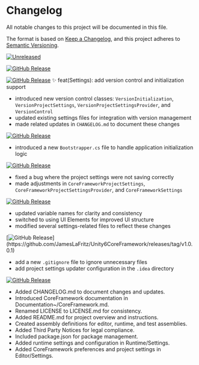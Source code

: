 # Changelog

All notable changes to this project will be documented in this file.

The format is based on [Keep a Changelog](https://keepachangelog.com/en/1.1.0/),
and this project adheres to [Semantic Versioning](https://semver.org/spec/v2.0.0.html).

[![Unreleased](https://img.shields.io/badge/Core_Framework-blue?logo=github&label=Unreleased)](https://github.com/JamesLaFritz/Unity6CoreFramework)

[![GitHub Release](https://custom-icon-badges.demolab.com/github/v/release/JamesLaFritz/Unity6CoreFramework?sort=date&display_name=release&style=plastic&label=Latest%20Release&logo=tag)](https://github.com/JamesLaFritz/Unity6CoreFramework/releases/latest)

[![GitHub Release](https://img.shields.io/github/v/release/JamesLaFritz/Unity6CoreFramework?sort=date&filter=*v1.2.0.0&display_name=release&style=plastic&label=%E2%9C%A8%20feat(Settings)%3A%20add%20version%20control%20and%20initialization%20support)](https://github.com/JamesLaFritz/Unity6CoreFramework/releases/tag/v1.2.0.0)
✨ feat(Settings): add version control and initialization support
- introduced new version control classes: `VersionInitialization`, `VersionProjectSettings`, `VersionProjectSettingsProvider`, and `VersionControl`
- updated existing settings files for integration with version management
- made related updates in `CHANGELOG.md` to document these changes

[![GitHub Release](https://img.shields.io/github/v/release/JamesLaFritz/Unity6CoreFramework?sort=date&filter=*v1.1.0.0&display_name=release&style=plastic&label=%E2%9C%A8%20feat(Runtime)%3A%20add%20Bootstrapper%20for%20initialization%20logic)](https://github.com/JamesLaFritz/Unity6CoreFramework/releases/tag/v1.1.0.0)
- introduced a new `Bootstrapper.cs` file to handle application initialization logic

[![GitHub Release](https://img.shields.io/github/v/release/JamesLaFritz/Unity6CoreFramework?sort=date&filter=*v1.0.1.0&display_name=release&style=plastic&label=%F0%9F%90%9B%20fix(Settings)%3A%20resolve%20issue%20with%20settings%20not%20saving)](https://github.com/JamesLaFritz/Unity6CoreFramework/releases/tag/v1.0.1.0)
- fixed a bug where the project settings were not saving correctly
- made adjustments in `CoreFrameworkProjectSettings`, `CoreFrameworkProjectSettingsProvider`, and `CoreFrameworkSettings`

[![GitHub Release](https://img.shields.io/github/v/release/JamesLaFritz/Unity6CoreFramework?sort=date&filter=*v1.0.0.2&display_name=release&style=plastic&label=%E2%99%BB%EF%B8%8F%20refactor(Editor)%3A%20update%20variable%20names%20and%20switch%20to%20UI%20Elements)](https://github.com/JamesLaFritz/Unity6CoreFramework/releases/tag/v1.0.0.2)
- updated variable names for clarity and consistency
- switched to using UI Elements for improved UI structure
- modified several settings-related files to reflect these changes

[![GitHub Release](https://img.shields.io/github/v/release/JamesLaFritz/Unity6CoreFramework?sort=date&filter=*v1.0.0.1&display_name=release&style=plastic&label=%F0%9F%99%88%20ci(.gitignore)%3A%20add%20.gitignore%20and%20project%20settings%20file)](https://github.com/JamesLaFritz/Unity6CoreFramework/releases/tag/v1.0.0.1)
- add a new `.gitignore` file to ignore unnecessary files
- add project settings updater configuration in the `.idea` directory

[![GitHub Release](https://img.shields.io/github/v/release/JamesLaFritz/Unity6CoreFramework?sort=date&filter=*v1.0.0.0&display_name=release&style=plastic&label=%E2%9C%A8%20feat(coreframework)%3A%20introduce%20Core%20Framework%20with%20initial%20setup%20and%20settings)](https://github.com/JamesLaFritz/Unity6CoreFramework/releases/tag/v1.0.0.0)
- Added CHANGELOG.md to document changes and updates.
- Introduced CoreFramework documentation in Documentation~/CoreFramework.md.
- Renamed LICENSE to LICENSE.md for consistency.
- Added README.md for project overview and instructions.
- Created assembly definitions for editor, runtime, and test assemblies.
- Added Third Party Notices for legal compliance.
- Included package.json for package management.
- Added runtime settings and configuration in Runtime/Settings.
- Added CoreFramework preferences and project settings in Editor/Settings.
